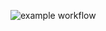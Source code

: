 ![example workflow](https://github.com/denisgrinch/yamdb_final/actions/workflows/yamdb_workflow.yml/badge.svg)
